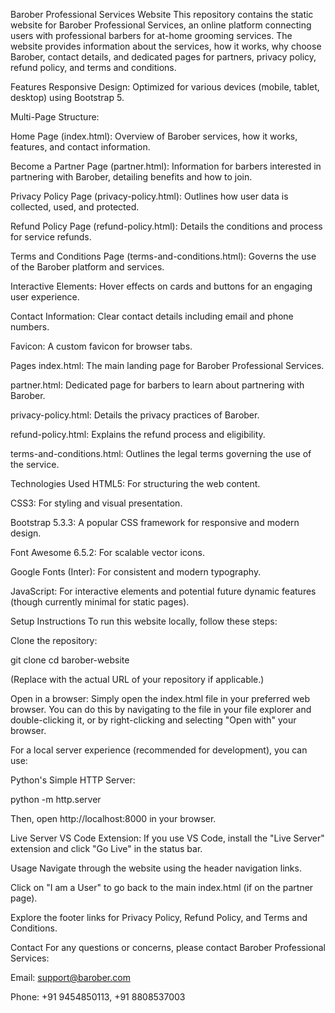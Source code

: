 Barober Professional Services Website
This repository contains the static website for Barober Professional Services, an online platform connecting users with professional barbers for at-home grooming services. The website provides information about the services, how it works, why choose Barober, contact details, and dedicated pages for partners, privacy policy, refund policy, and terms and conditions.

Features
Responsive Design: Optimized for various devices (mobile, tablet, desktop) using Bootstrap 5.

Multi-Page Structure:

Home Page (index.html): Overview of Barober services, how it works, features, and contact information.

Become a Partner Page (partner.html): Information for barbers interested in partnering with Barober, detailing benefits and how to join.

Privacy Policy Page (privacy-policy.html): Outlines how user data is collected, used, and protected.

Refund Policy Page (refund-policy.html): Details the conditions and process for service refunds.

Terms and Conditions Page (terms-and-conditions.html): Governs the use of the Barober platform and services.

Interactive Elements: Hover effects on cards and buttons for an engaging user experience.

Contact Information: Clear contact details including email and phone numbers.

Favicon: A custom favicon for browser tabs.

Pages
index.html: The main landing page for Barober Professional Services.

partner.html: Dedicated page for barbers to learn about partnering with Barober.

privacy-policy.html: Details the privacy practices of Barober.

refund-policy.html: Explains the refund process and eligibility.

terms-and-conditions.html: Outlines the legal terms governing the use of the service.

Technologies Used
HTML5: For structuring the web content.

CSS3: For styling and visual presentation.

Bootstrap 5.3.3: A popular CSS framework for responsive and modern design.

Font Awesome 6.5.2: For scalable vector icons.

Google Fonts (Inter): For consistent and modern typography.

JavaScript: For interactive elements and potential future dynamic features (though currently minimal for static pages).

Setup Instructions
To run this website locally, follow these steps:

Clone the repository:

git clone <repository-url>
cd barober-website

(Replace <repository-url> with the actual URL of your repository if applicable.)

Open in a browser:
Simply open the index.html file in your preferred web browser. You can do this by navigating to the file in your file explorer and double-clicking it, or by right-clicking and selecting "Open with" your browser.

For a local server experience (recommended for development), you can use:

Python's Simple HTTP Server:

python -m http.server

Then, open http://localhost:8000 in your browser.

Live Server VS Code Extension: If you use VS Code, install the "Live Server" extension and click "Go Live" in the status bar.

Usage
Navigate through the website using the header navigation links.

Click on "I am a User" to go back to the main index.html (if on the partner page).

Explore the footer links for Privacy Policy, Refund Policy, and Terms and Conditions.

Contact
For any questions or concerns, please contact Barober Professional Services:

Email: support@barober.com

Phone: +91 9454850113, +91 8808537003

